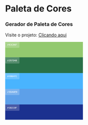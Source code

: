 # Paleta de Cores
<h3>Gerador de Paleta de Cores</h3>

Visite o projeto: <a href="https://wictorluciano.github.io/Gerador-de-Paleta-de-Cores/" target="_blank">Clicando aqui</a> 

<a href="https://wictorluciano.github.io/Gerador-de-Paleta-de-Cores/"><img src="img-readme.png" width="250px"></a>